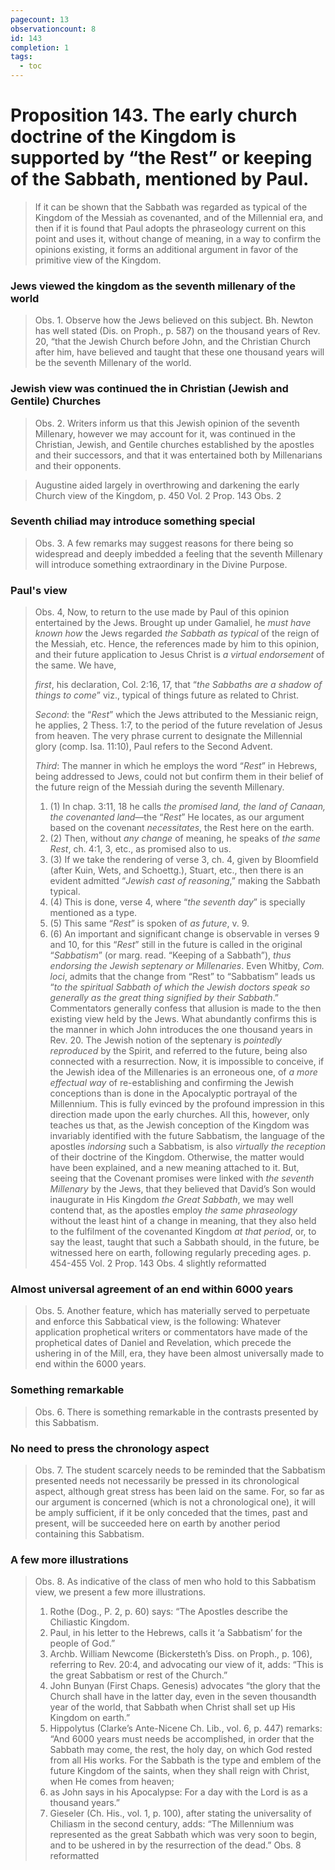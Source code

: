 ```yaml
---
pagecount: 13
observationcount: 8
id: 143
completion: 1
tags:
  - toc
---
```

# Proposition 143. The early church doctrine of the Kingdom is supported by “the Rest” or keeping of the Sabbath, mentioned by Paul.

>If it can be shown that the Sabbath was regarded as typical of the Kingdom of the Messiah as covenanted, and of the Millennial era, and then if it is found that Paul adopts the phraseology current on this point and uses it, without change of meaning, in a way to confirm the opinions existing, it forms an additional argument in favor of the primitive view of the Kingdom.
### Jews viewed the kingdom as the seventh millenary of the world
>Obs. 1. Observe how the Jews believed on this subject. Bh. Newton has well stated (Dis. on Proph., p. 587) on the thousand years of Rev. 20, “that the Jewish Church before John, and the Christian Church after him, have believed and taught that these one thousand years will be the seventh Millenary of the world.
### Jewish view was continued the in Christian (Jewish and Gentile) Churches
>Obs. 2. Writers inform us that this Jewish opinion of the seventh Millenary, however we may account for it, was continued in the Christian, Jewish, and Gentile churches established by the apostles and their successors, and that it was entertained both by Millenarians and their opponents.

>Augustine aided largely in overthrowing and darkening the early Church view of the Kingdom,
>p. 450 Vol. 2 Prop. 143 Obs. 2 
### Seventh chiliad may introduce something special
>Obs. 3. A few remarks may suggest reasons for there being so widespread and deeply imbedded a feeling that the seventh Millenary will introduce something extraordinary in the Divine Purpose.
### Paul's view
>Obs. 4, Now, to return to the use made by Paul of this opinion entertained by the Jews. Brought up under Gamaliel, he *must have known how* the Jews regarded *the Sabbath as typical* of the reign of the Messiah, etc. Hence, the references made by him to this opinion, and their future application to Jesus Christ is *a virtual endorsement* of the same. We have, 
>
>*first*, his declaration, Col. 2:16, 17, that “*the Sabbaths are a shadow of things to come*” viz., typical of things future as related to Christ. 
>
>*Second*: the “*Rest*” which the Jews attributed to the Messianic reign, he applies, 2 Thess. 1:7, to the period of the future revelation of Jesus from heaven. The very phrase current to designate the Millennial glory (comp. Isa. 11:10), Paul refers to the Second Advent. 
>
>*Third*: The manner in which he employs the word “*Rest*” in Hebrews, being addressed to Jews, could not but confirm them in their belief of the future reign of the Messiah during the seventh Millenary. 
>1. (1) In chap. 3:11, 18 he calls *the promised land, the land of Canaan, the covenanted land*—the “*Rest*” He locates, as our argument based on the covenant *necessitates*, the Rest here on the earth. 
>2. (2) Then, without *any change* of meaning, he speaks of *the same Rest*, ch. 4:1, 3, etc., as promised also to us. 
>3. (3) If we take the rendering of verse 3, ch. 4, given by Bloomfield (after Kuin, Wets, and Schoettg.), Stuart, etc., then there is an evident admitted “*Jewish cast of reasoning*,” making the Sabbath typical. 
>4. (4) This is done, verse 4, where “*the seventh day*” is specially mentioned as a type. 
>5. (5) This same “*Rest*” is spoken of *as future*, v. 9. 
>6. (6) An important and significant change is observable in verses 9 and 10, for this “*Rest*” still in the future is called in the original “*Sabbatism*” (or marg. read. “Keeping of a Sabbath”), *thus endorsing the Jewish septenary or Millenaries*. Even Whitby, *Com. loci*, admits that the change from “Rest” to “Sabbatism” leads us “*to the spiritual Sabbath of which the Jewish doctors speak so generally as the great thing signified by their Sabbath*.” Commentators generally confess that allusion is made to the then existing view held by the Jews. What abundantly confirms this is the manner in which John introduces the one thousand years in Rev. 20. The Jewish notion of the septenary is *pointedly reproduced* by the Spirit, and referred to the future, being also connected with a resurrection. Now, it is impossible to conceive, if the Jewish idea of the Millenaries is an erroneous one, of *a more effectual way* of re-establishing and confirming the Jewish conceptions than is done in the Apocalyptic portrayal of the Millennium. This is fully evinced by the profound impression in this direction made upon the early churches. All this, however, only teaches us that, as the Jewish conception of the Kingdom was invariably identified with the future Sabbatism, the language of the apostles *indorsing* such a Sabbatism, is also *virtually the reception* of their doctrine of the Kingdom. Otherwise, the matter would have been explained, and a new meaning attached to it. But, seeing that the Covenant promises were linked with *the seventh Millenary* by the Jews, that they believed that David’s Son would inaugurate in His Kingdom *the Great Sabbath*, we may well contend that, as the apostles employ *the same phraseology* without the least hint of a change in meaning, that they also held to the fulfilment of the covenanted Kingdom *at that period*, or, to say the least, taught that such a Sabbath should, in the future, be witnessed here on earth, following regularly preceding ages.
>p. 454-455 Vol. 2 Prop. 143 Obs. 4 slightly reformatted
### Almost universal agreement of an end within 6000 years
>Obs. 5. Another feature, which has materially served to perpetuate and enforce this Sabbatical view, is the following: Whatever application prophetical writers or commentators have made of the prophetical dates of Daniel and Revelation, which precede the ushering in of the Mill, era, they have been almost universally made to end within the 6000 years.
### Something remarkable
>Obs. 6. There is something remarkable in the contrasts presented by this Sabbatism.
### No need to press the chronology aspect
>Obs. 7. The student scarcely needs to be reminded that the Sabbatism presented needs not necessarily be pressed in its chronological aspect, although great stress has been laid on the same. For, so far as our argument is concerned (which is not a chronological one), it will be amply sufficient, if it be only conceded that the times, past and present, will be succeeded here on earth by another period containing this Sabbatism.
### A few more illustrations
>Obs. 8. As indicative of the class of men who hold to this Sabbatism view, we present a few more illustrations. 
>1. Rothe (Dog., P. 2, p. 60) says: “The Apostles describe the Chiliastic Kingdom. 
>2. Paul, in his letter to the Hebrews, calls it ‘a Sabbatism’ for the people of God.” 
>3. Archb. William Newcome (Bickersteth’s Diss. on Proph., p. 106), referring to Rev. 20:4, and advocating our view of it, adds: “This is the great Sabbatism or rest of the Church.” 
>4. John Bunyan (First Chaps. Genesis) advocates “the glory that the Church shall have in the latter day, even in the seven thousandth year of the world, that Sabbath when Christ shall set up His Kingdom on earth.” 
>5. Hippolytus (Clarke’s Ante-Nicene Ch. Lib., vol. 6, p. 447) remarks: “And 6000 years must needs be accomplished, in order that the Sabbath may come, the rest, the holy day, on which God rested from all His works. For the Sabbath is the type and emblem of the future Kingdom of the saints, when they shall reign with Christ, when He comes from heaven; 
>6. as John says in his Apocalypse: For a day with the Lord is as a thousand years.” 
>7. Gieseler (Ch. His., vol. 1, p. 100), after stating the universality of Chiliasm in the second century, adds: “The Millennium was represented as the great Sabbath which was very soon to begin, and to be ushered in by the resurrection of the dead.”
>Obs. 8 reformatted




